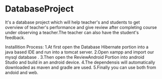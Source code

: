 # DatabaseProject
It's a database project which will help teacher's and students to get overview of teacher's performance and give review after completing course under observing a teacher.The teacher can also have the student's feedback.

Installition Process: 
1.At first open the Database Hibernate portion into a java based IDE and run into a tomcat server.
2.Open xampp and import our mysql database .
3.Then open the ReviewAndroid Portion into android Studio and build in an android device. 
4.The dependensis will automatically downloaded as maven and gradle are used. 
5.Finally you can use both from andoid and web.
